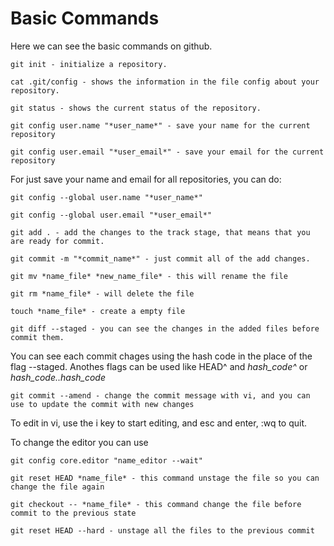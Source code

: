 # Basic Commands

Here we can see the basic commands on github.

`git init - initialize a repository.`

`cat .git/config - shows the information in the file config about your repository.`

`git status - shows the current status of the repository.`

`git config user.name "*user_name*" - save your name for the current repository`

`git config user.email "*user_email*" - save your email for the current repository`

For just save your name and email for all repositories, you can do:

`git config --global user.name "*user_name*"`

`git config --global user.email "*user_email*"`

`git add . - add the changes to the track stage, that means that you are ready for commit.`

`git commit -m "*commit_name*" - just commit all of the add changes.`

`git mv *name_file* *new_name_file* - this will rename the file`

`git rm *name_file* - will delete the file`

`touch *name_file* - create a empty file`

`git diff --staged - you can see the changes in the added files before commit them.`

You can see each commit chages using the hash code in the place of the flag --staged. Anothes flags can be used like HEAD^ and *hash_code^* or *hash_code..hash_code*

`git commit --amend - change the commit message with vi, and you can use to update the commit with new changes`

To edit in vi, use the i key to start editing, and esc and enter, :wq to quit.

To change the editor you can use

`git config core.editor "name_editor --wait"`

`git reset HEAD *name_file* - this command unstage the file so you can change the file again`

`git checkout -- *name_file* - this command change the file before commit to the previous state`

`git reset HEAD --hard - unstage all the files to the previous commit`

